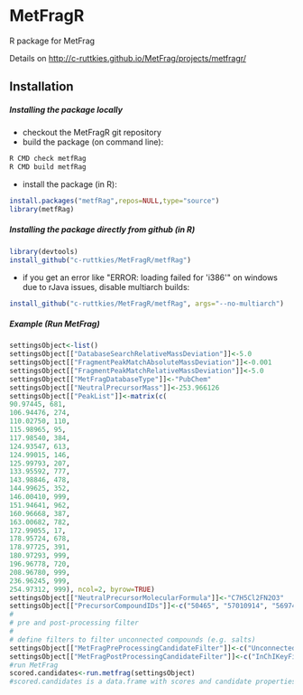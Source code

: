 MetFragR
========

R package for MetFrag

Details on http://c-ruttkies.github.io/MetFrag/projects/metfragr/

Installation
------------

##### Installing the package locally
- checkout the MetFragR git repository
- build the package (on command line): <br>
```bash
R CMD check metfRag
R CMD build metfRag
```
- install the package (in R): <br>
```R
install.packages("metfRag",repos=NULL,type="source")
library(metfRag)
```

##### Installing the package directly from github (in R)
```R
library(devtools)
install_github("c-ruttkies/MetFragR/metfRag")
```
- if you get an error like "ERROR: loading failed for 'i386'" on windows
due to rJava issues, disable multiarch builds:
```R
install_github("c-ruttkies/MetFragR/metfRag", args="--no-multiarch")
```


##### Example (Run MetFrag)
```R
settingsObject<-list()
settingsObject[["DatabaseSearchRelativeMassDeviation"]]<-5.0
settingsObject[["FragmentPeakMatchAbsoluteMassDeviation"]]<-0.001
settingsObject[["FragmentPeakMatchRelativeMassDeviation"]]<-5.0
settingsObject[["MetFragDatabaseType"]]<-"PubChem"
settingsObject[["NeutralPrecursorMass"]]<-253.966126
settingsObject[["PeakList"]]<-matrix(c(
90.97445, 681,
106.94476, 274,
110.02750, 110,
115.98965, 95,
117.98540, 384,
124.93547, 613,
124.99015, 146,
125.99793, 207,
133.95592, 777,
143.98846, 478,
144.99625, 352,
146.00410, 999,
151.94641, 962,
160.96668, 387,
163.00682, 782,
172.99055, 17,
178.95724, 678,
178.97725, 391,
180.97293, 999,
196.96778, 720,
208.96780, 999,
236.96245, 999,
254.97312, 999), ncol=2, byrow=TRUE)
settingsObject[["NeutralPrecursorMolecularFormula"]]<-"C7H5Cl2FN2O3"
settingsObject[["PrecursorCompoundIDs"]]<-c("50465", "57010914", "56974741", "88419651", "23354334")
#
# pre and post-processing filter
#
# define filters to filter unconnected compounds (e.g. salts)
settingsObject[["MetFragPreProcessingCandidateFilter"]]<-c("UnconnectedCompoundFilter","IsotopeFilter")
settingsObject[["MetFragPostProcessingCandidateFilter"]]<-c("InChIKeyFilter")
#run MetFrag
scored.candidates<-run.metfrag(settingsObject)
#scored.candidates is a data.frame with scores and candidate properties
```

